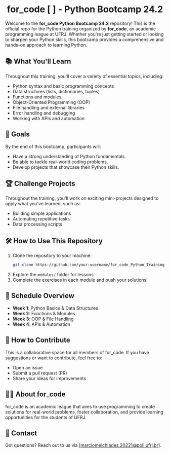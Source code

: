 
<h1 align="center">for_code [       ] - Python Bootcamp 24.2</h1>

Welcome to the **for_code Python Bootcamp 24.2** repository! This is the official repo for the Python training organized by **for_code**, an academic programming league at UFRJ. Whether you're just getting started or looking to sharpen your Python skills, this bootcamp provides a comprehensive and hands-on approach to learning Python.

## 📚 What You'll Learn
Throughout this training, you'll cover a variety of essential topics, including:
- Python syntax and basic programming concepts
- Data structures (lists, dictionaries, tuples)
- Functions and modules
- Object-Oriented Programming (OOP)
- File handling and external libraries
- Error handling and debugging
- Working with APIs and automation

## 🎯 Goals
By the end of this bootcamp, participants will:
- Have a strong understanding of Python fundamentals.
- Be able to tackle real-world coding problems.
- Develop projects that showcase their Python skills.
  
## 🏆 Challenge Projects
Throughout the training, you'll work on exciting mini-projects designed to apply what you've learned, such as:
- Building simple applications
- Automating repetitive tasks
- Data processing scripts

## 🛠️ How to Use This Repository
1. Clone the repository to your machine:
   ```bash
   git clone https://github.com/your-username/for_code_Python_Training_24.2.git
   ```
2. Explore the `modules/` folder for lessons.
3. Complete the exercises in each module and push your solutions!

## 📅 Schedule Overview
- **Week 1**: Python Basics & Data Structures
- **Week 2**: Functions & Modules
- **Week 3**: OOP & File Handling
- **Week 4**: APIs & Automation

## 🤝 How to Contribute
This is a collaborative space for all members of for_code. If you have suggestions or want to contribute, feel free to:
- Open an issue
- Submit a pull request (PR)
- Share your ideas for improvements

## 🧑‍💻 About for_code
for_code is an academic league that aims to use programming to create solutions for real-world problems, foster collaboration, and provide learning opportunities for the students of UFRJ.

## 📧 Contact
Got questions? Reach out to us via [marciomelchiades.20221@poli.ufrj.br].
